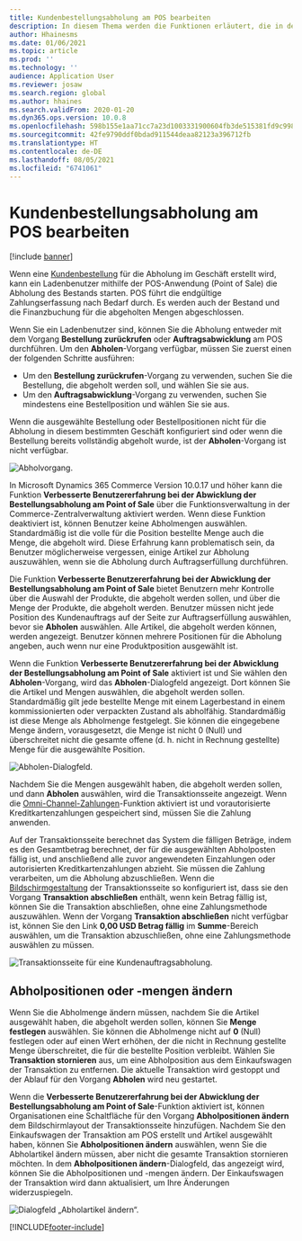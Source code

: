 ```yaml
---
title: Kundenbestellungsabholung am POS bearbeiten
description: In diesem Thema werden die Funktionen erläutert, die in der POS-Anwendung (Point of Sale) für die Verarbeitung von Kundenauftragsabholungen verfügbar sind.
author: Hhainesms
ms.date: 01/06/2021
ms.topic: article
ms.prod: ''
ms.technology: ''
audience: Application User
ms.reviewer: josaw
ms.search.region: global
ms.author: hhaines
ms.search.validFrom: 2020-01-20
ms.dyn365.ops.version: 10.0.8
ms.openlocfilehash: 598b155e1aa71cc7a23d1003331900604fb3de515381fd9c9987ed39bd9cbd2a
ms.sourcegitcommit: 42fe9790ddf0bdad911544deaa82123a396712fb
ms.translationtype: HT
ms.contentlocale: de-DE
ms.lasthandoff: 08/05/2021
ms.locfileid: "6741061"
---
```

# <a name="process-customer-order-pickups-in-pos"></a>Kundenbestellungsabholung am POS bearbeiten

[!include [banner](includes/banner.md)]

Wenn eine [Kundenbestellung](customer-orders-overview.md) für die Abholung im Geschäft erstellt wird, kann ein Ladenbenutzer mithilfe der POS-Anwendung (Point of Sale) die Abholung des Bestands starten. POS führt die endgültige Zahlungserfassung nach Bedarf durch. Es werden auch der Bestand und die Finanzbuchung für die abgeholten Mengen abgeschlossen.

Wenn Sie ein Ladenbenutzer sind, können Sie die Abholung entweder mit dem Vorgang **Bestellung zurückrufen** oder **Auftragsabwicklung** am POS durchführen. Um den **Abholen**-Vorgang verfügbar, müssen Sie zuerst einen der folgenden Schritte ausführen:

- Um den **Bestellung zurückrufen**-Vorgang zu verwenden, suchen Sie die Bestellung, die abgeholt werden soll, und wählen Sie sie aus.
- Um den **Auftragsabwicklung**-Vorgang zu verwenden, suchen Sie mindestens eine Bestellposition und wählen Sie sie aus.

Wenn die ausgewählte Bestellung oder Bestellpositionen nicht für die Abholung in diesem bestimmten Geschäft konfiguriert sind oder wenn die Bestellung bereits vollständig abgeholt wurde, ist der **Abholen**-Vorgang ist nicht verfügbar.

![Abholvorgang.](media/pickupoperation.png)

In Microsoft Dynamics 365 Commerce Version 10.0.17 und höher kann die Funktion **Verbesserte Benutzererfahrung bei der Abwicklung der Bestellungsabholung am Point of Sale** über die Funktionsverwaltung in der Commerce-Zentralverwaltung aktiviert werden. Wenn diese Funktion deaktiviert ist, können Benutzer keine Abholmengen auswählen. Standardmäßig ist die volle für die Position bestellte Menge auch die Menge, die abgeholt wird. Diese Erfahrung kann problematisch sein, da Benutzer möglicherweise vergessen, einige Artikel zur Abholung auszuwählen, wenn sie die Abholung durch Auftragserfüllung durchführen.

Die Funktion **Verbesserte Benutzererfahrung bei der Abwicklung der Bestellungsabholung am Point of Sale** bietet Benutzern mehr Kontrolle über die Auswahl der Produkte, die abgeholt werden sollen, und über die Menge der Produkte, die abgeholt werden. Benutzer müssen nicht jede Position des Kundenauftrags auf der Seite zur Auftragserfüllung auswählen, bevor sie **Abholen** auswählen. Alle Artikel, die abgeholt werden können, werden angezeigt. Benutzer können mehrere Positionen für die Abholung angeben, auch wenn nur eine Produktposition ausgewählt ist.

Wenn die Funktion **Verbesserte Benutzererfahrung bei der Abwicklung der Bestellungsabholung am Point of Sale** aktiviert ist und Sie wählen den **Abholen**-Vorgang, wird das **Abholen**-Dialogfeld angezeigt. Dort können Sie die Artikel und Mengen auswählen, die abgeholt werden sollen. Standardmäßig gilt jede bestellte Menge mit einem Lagerbestand in einem kommissionierten oder verpackten Zustand als abholfähig. Standardmäßig ist diese Menge als Abholmenge festgelegt. Sie können die eingegebene Menge ändern, vorausgesetzt, die Menge ist nicht 0 (Null) und überschreitet nicht die gesamte offene (d. h. nicht in Rechnung gestellte) Menge für die ausgewählte Position.

![Abholen-Dialogfeld.](media/pickupselect.png)

Nachdem Sie die Mengen ausgewählt haben, die abgeholt werden sollen, und dann **Abholen** auswählen, wird die Transaktionsseite angezeigt. Wenn die [Omni-Channel-Zahlungen](omni-channel-payments.md)-Funktion aktiviert ist und vorautorisierte Kreditkartenzahlungen gespeichert sind, müssen Sie die Zahlung anwenden.

Auf der Transaktionsseite berechnet das System die fälligen Beträge, indem es den Gesamtbetrag berechnet, der für die ausgewählten Abholposten fällig ist, und anschließend alle zuvor angewendeten Einzahlungen oder autorisierten Kreditkartenzahlungen abzieht. Sie müssen die Zahlung verarbeiten, um die Abholung abzuschließen. Wenn die [Bildschirmgestaltung](pos-screen-layouts.md) der Transaktionsseite so konfiguriert ist, dass sie den Vorgang **Transaktion abschließen** enthält, wenn kein Betrag fällig ist, können Sie die Transaktion abschließen, ohne eine Zahlungsmethode auszuwählen. Wenn der Vorgang **Transaktion abschließen** nicht verfügbar ist, können Sie den Link **0,00 USD Betrag fällig** im **Summe**-Bereich auswählen, um die Transaktion abzuschließen, ohne eine Zahlungsmethode auswählen zu müssen.

![Transaktionsseite für eine Kundenauftragsabholung.](media/pickupcart.png)

## <a name="changing-pickup-lines-or-quantities"></a>Abholpositionen oder -mengen ändern

Wenn Sie die Abholmenge ändern müssen, nachdem Sie die Artikel ausgewählt haben, die abgeholt werden sollen, können Sie **Menge festlegen** auswählen. Sie können die Abholmenge nicht auf **0** (Null) festlegen oder auf einen Wert erhöhen, der die nicht in Rechnung gestellte Menge überschreitet, die für die bestellte Position verbleibt. Wählen Sie **Transaktion stornieren** aus, um eine Abholposition aus dem Einkaufswagen der Transaktion zu entfernen. Die aktuelle Transaktion wird gestoppt und der Ablauf für den Vorgang **Abholen** wird neu gestartet.

Wenn die **Verbesserte Benutzererfahrung bei der Abwicklung der Bestellungsabholung am Point of Sale**-Funktion aktiviert ist, können Organisationen eine Schaltfläche für den Vorgang **Abholpositionen ändern** dem Bildschirmlayout der Transaktionsseite hinzufügen. Nachdem Sie den Einkaufswagen der Transaktion am POS erstellt und Artikel ausgewählt haben, können Sie **Abholpositionen ändern** auswählen, wenn Sie die Abholartikel ändern müssen, aber nicht die gesamte Transaktion stornieren möchten. In dem **Abholpositionen ändern**-Dialogfeld, das angezeigt wird, können Sie die Abholpositionen und -mengen ändern. Der Einkaufswagen der Transaktion wird dann aktualisiert, um Ihre Änderungen widerzuspiegeln.

![Dialogfeld „Abholartikel ändern“.](media/pickupchange.png)


[!INCLUDE[footer-include](../includes/footer-banner.md)]